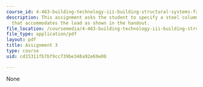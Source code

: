 ```yaml
---
course_id: 4-463-building-technology-iii-building-structural-systems-fall-2004
description: This assignment asks the student to specify a steel column/beam combination
  that accommodates the load as shown in the handout.
file_location: /coursemedia/4-463-building-technology-iii-building-structural-systems-fall-2004/cd15311fb7bf9cc739be348a92e69e08_assignment03.pdf
file_type: application/pdf
layout: pdf
title: Assignment 3
type: course
uid: cd15311fb7bf9cc739be348a92e69e08

---
```

None